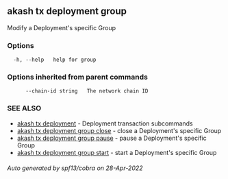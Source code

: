 ## akash tx deployment group

Modify a Deployment's specific Group

### Options

```
  -h, --help   help for group
```

### Options inherited from parent commands

```
      --chain-id string   The network chain ID
```

### SEE ALSO

* [akash tx deployment](akash_tx_deployment.md)	 - Deployment transaction subcommands
* [akash tx deployment group close](akash_tx_deployment_group_close.md)	 - close a Deployment's specific Group
* [akash tx deployment group pause](akash_tx_deployment_group_pause.md)	 - pause a Deployment's specific Group
* [akash tx deployment group start](akash_tx_deployment_group_start.md)	 - start a Deployment's specific Group

###### Auto generated by spf13/cobra on 28-Apr-2022

